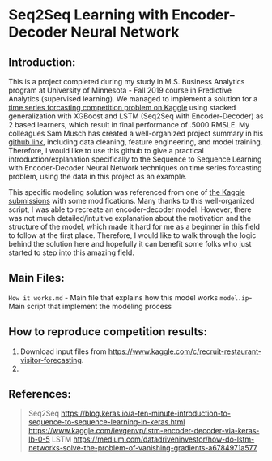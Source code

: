 # Seq2Seq Learning with Encoder-Decoder Neural Network


## Introduction:

This is a project completed during my study in M.S. Business Analytics program at University of Minnesota - Fall 2019 course in Predictive Analytics (supervised learning). We managed to implement a solution for a [time series forcasting competition problem on Kaggle](https://www.kaggle.com/c/recruit-restaurant-visitor-forecasting) using stacked generalization with XGBoost and LSTM (Seq2Seq with Encoder-Decoder) as 2 based learners, which result in final performance of .5000 RMSLE. My colleagues Sam Musch has created a well-organized project summary in his [github link](https://github.umn.edu/MUSCH038/Predictive-Project---Time-Series), including data cleaning, feature engineering, and model training. Therefore, I would like to use this github to give a practical introduction/explanation specifically to the Sequence to Sequence Learning with Encoder-Decoder Neural Network techniques on time series forcasting problem, using the data in this project as an example. 

This specific modeling solution was referenced from one of [the Kaggle submissions](https://www.kaggle.com/ievgenvp/lstm-encoder-decoder-via-keras-lb-0-5/output#L505) with some modifications. Many thanks to this well-organized script, I was able to recreate an encoder-decoder model. However, there was not much detailed/intuitive explanation about the motivation and the structure of the model, which made it hard for me as a beginner in this field to follow at the first place. Therefore, I would like to walk through the logic behind the solution here and hopefully it can benefit some folks who just started to step into this amazing field.


## Main Files:

`How it works.md` - Main file that explains how this model works
`model.ip`- Main script that implement the modeling process

## How to reproduce competition results:
1. Download input files from https://www.kaggle.com/c/recruit-restaurant-visitor-forecasting.
2. 

## References:
>Seq2Seq
https://blog.keras.io/a-ten-minute-introduction-to-sequence-to-sequence-learning-in-keras.html
https://www.kaggle.com/ievgenvp/lstm-encoder-decoder-via-keras-lb-0-5
>LSTM
https://medium.com/datadriveninvestor/how-do-lstm-networks-solve-the-problem-of-vanishing-gradients-a6784971a577
